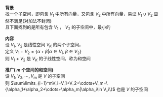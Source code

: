 **背景**  
找一个子空间，即包含 $V_1$ 中所有向量，又包含 $V_2$ 中所有向量，易证 $V_1\cup V_2$ 显然不满足(对加法不封闭)  
且下面找到的是所有包含 $V_1$ ， $V_2$ 的子空间中，最小的  
  
**内容**  
设 $V_1,V_2$ 是线性空间 $V_K$ 的两个子空间，  
定义 $V_1+V_2=\{\alpha+\beta|\alpha\in V_1,\beta\in V_2\}$   
则 $V_1+V_2$ 是 $V_K$ 的子线性空间，称为和空间  
  
**推广( $m$ 个空间的和空间)**  
设 $V_1,V_2,\cdots,V_m$ 是 $V$ 的子空间  
则 $\sum\limits_{i=1}^mV_i=V_1+V_2+\cdots+V_m=\{\alpha_1+\alpha_2+\cdots+\alpha_m|\alpha_i\in V_i\}$ 也是 $V$ 的子空间  
